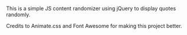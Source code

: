This is a simple JS content randomizer using jQuery to display quotes randomly.

Credits to Animate.css and Font Awesome for making this project better.
